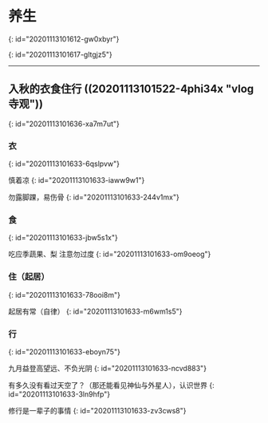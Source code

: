# 养生
{: id="20201113101612-gw0xbyr"}

{: id="20201113101617-gltgjz5"}

---

## 入秋的衣食住行 ((20201113101522-4phi34x "vlog 寺观"))
{: id="20201113101636-xa7m7ut"}

### 衣
{: id="20201113101633-6qslpvw"}

慎着凉
{: id="20201113101633-iaww9w1"}

勿露脚踝，易伤骨
{: id="20201113101633-244v1mx"}

### 食
{: id="20201113101633-jbw5s1x"}

吃应季蔬果、梨 注意勿过度
{: id="20201113101633-om9oeog"}

### 住（起居）
{: id="20201113101633-78ooi8m"}

起居有常（自律）
{: id="20201113101633-m6wm1s5"}

### 行
{: id="20201113101633-eboyn75"}

九月益登高望远、不负光阴
{: id="20201113101633-ncvd883"}

有多久没有看过天空了？（那还能看见神仙与外星人），认识世界
{: id="20201113101633-3ln9hfp"}

修行是一辈子的事情
{: id="20201113101633-zv3cws8"}
